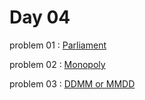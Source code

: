# Day 04

problem 01 : [ Parliament ](https://www.codechef.com/problems/PARLIAMENT)

problem 02 : [ Monopoly ](https://www.codechef.com/problems/MONOPOLY2)

problem 03 : [ DDMM or MMDD ](https://www.codechef.com/problems/DDMMORMMDD)

